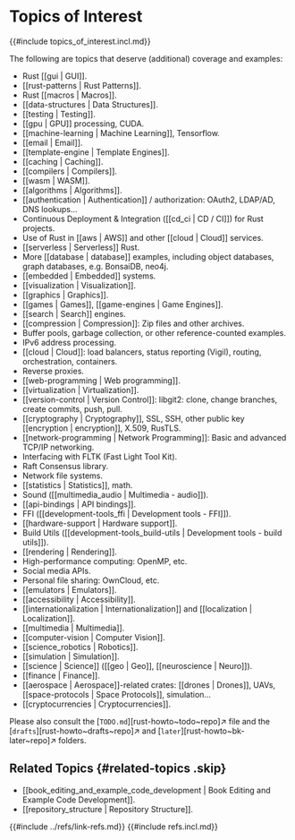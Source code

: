 # Topics of Interest

{{#include topics_of_interest.incl.md}}

The following are topics that deserve (additional) coverage and examples:

- Rust [[gui | GUI]].
- [[rust-patterns | Rust Patterns]].
- Rust [[macros | Macros]].
- [[data-structures | Data Structures]].
- [[testing | Testing]].
- [[gpu | GPU]] processing, CUDA.
- [[machine-learning | Machine Learning]], Tensorflow.
- [[email | Email]].
- [[template-engine | Template Engines]].
- [[caching | Caching]].
- [[compilers | Compilers]].
- [[wasm | WASM]].
- [[algorithms | Algorithms]].
- [[authentication | Authentication]] / authorization: OAuth2, LDAP/AD, DNS lookups...
- Continuous Deployment & Integration ([[cd_ci | CD / CI]]) for Rust projects.
- Use of Rust in [[aws | AWS]] and other [[cloud | Cloud]] services.
- [[serverless | Serverless]] Rust.
- More [[database | database]] examples, including object databases, graph databases, e.g. BonsaiDB, neo4j.
- [[embedded | Embedded]] systems.
- [[visualization | Visualization]].
- [[graphics | Graphics]].
- [[games | Games]], [[game-engines | Game Engines]].
- [[search | Search]] engines.
- [[compression | Compression]]: Zip files and other archives.
- Buffer pools, garbage collection, or other reference-counted examples.
- IPv6 address processing.
- [[cloud | Cloud]]: load balancers, status reporting (Vigil), routing, orchestration, containers.
- Reverse proxies.
- [[web-programming | Web programming]].
- [[virtualization | Virtualization]].
- [[version-control | Version Control]]: libgit2: clone, change branches, create commits, push, pull.
- [[cryptography | Cryptography]], SSL, SSH, other public key [[encryption | encryption]], X.509, RusTLS.
- [[network-programming | Network Programming]]: Basic and advanced TCP/IP networking.
- Interfacing with FLTK (Fast Light Tool Kit).
- Raft Consensus library.
- Network file systems.
- [[statistics | Statistics]], math.
- Sound ([[multimedia_audio | Multimedia - audio]]).
- [[api-bindings | API bindings]].
- FFI ([[development-tools_ffi | Development tools - FFI]]).
- [[hardware-support | Hardware support]].
- Build Utils ([[development-tools_build-utils | Development tools - build utils]]).
- [[rendering | Rendering]].
- High-performance computing: OpenMP, etc.
- Social media APIs.
- Personal file sharing: OwnCloud, etc.
- [[emulators | Emulators]].
- [[accessibility | Accessibility]].
- [[internationalization | Internationalization]] and [[localization | Localization]].
- [[multimedia | Multimedia]].
- [[computer-vision | Computer Vision]].
- [[science_robotics | Robotics]].
- [[simulation | Simulation]].
- [[science | Science]] ([[geo | Geo]], [[neuroscience | Neuro]]).
- [[finance | Finance]].
- [[aerospace | Aerospace]]-related crates: [[drones | Drones]], UAVs, [[space-protocols | Space Protocols]], simulation...
- [[cryptocurrencies | Cryptocurrencies]].

Please also consult the [`TODO.md`][rust-howto~todo~repo]↗ file and the [`drafts`][rust-howto~drafts~repo]↗ and [`later`][rust-howto~bk-later~repo]↗ folders.

## Related Topics {#related-topics .skip}

- [[book_editing_and_example_code_development | Book Editing and Example Code Development]].
- [[repository_structure | Repository Structure]].

{{#include ../refs/link-refs.md}}
{{#include refs.incl.md}}

<div class="hidden">
</div>
